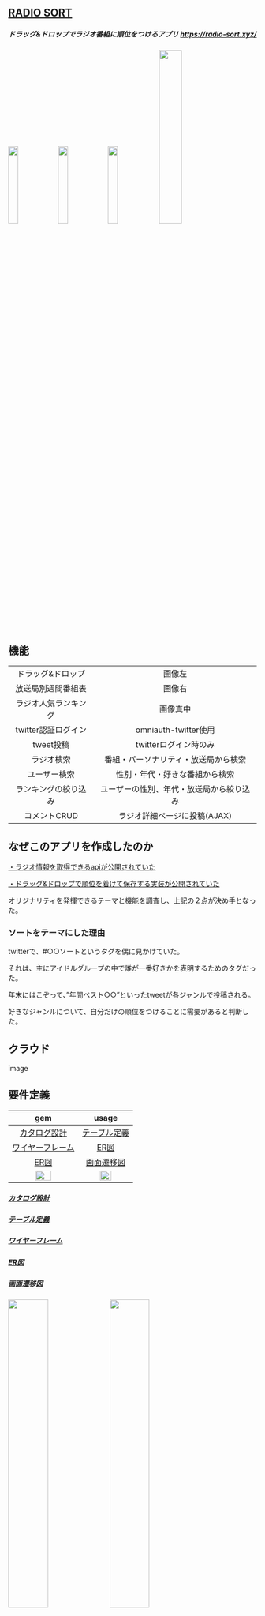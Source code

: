 ## [RADIO SORT](https://radio-sort.xyz/)
##### ドラッグ&ドロップでラジオ番組に順位をつけるアプリ https://radio-sort.xyz/

<img src="https://user-images.githubusercontent.com/53632056/83470954-639a0080-a4be-11ea-9ab7-ca54cae263c0.gif" width="20%"><img src="https://user-images.githubusercontent.com/53632056/83470938-5d0b8900-a4be-11ea-8495-1df7e60e7ded.png" width="20%"><img src="https://user-images.githubusercontent.com/53632056/83470947-6137a680-a4be-11ea-9290-b50d57db6079.png" width="20%">
<img src="" width="30%">

## 機能
|  |  |
|:---:|:---:|
|ドラッグ&ドロップ | 画像左|
|放送局別週間番組表 | 画像右|
|ラジオ人気ランキング |画像真中|
|twitter認証ログイン | omniauth-twitter使用|
|tweet投稿 |twitterログイン時のみ |
|ラジオ検索 |番組・パーソナリティ・放送局から検索 |
|ユーザー検索 |性別・年代・好きな番組から検索 |
|ランキングの絞り込み |ユーザーの性別、年代・放送局から絞り込み |
|コメントCRUD |ラジオ詳細ページに投稿(AJAX) |

## なぜこのアプリを作成したのか
[・ラジオ情報を取得できるapiが公開されていた](https://ststarfield.blog.fc2.com/blog-entry-150.html)

[・ドラッグ&ドロップで順位を着けて保存する実装が公開されていた](https://qiita.com/jnchito/items/391fb16d3f69fda9bdae)

オリジナリティを発揮できるテーマと機能を調査し、上記の２点が決め手となった。

### ソートをテーマにした理由
twitterで、#○○ソートというタグを偶に見かけていた。

それは、主にアイドルグループの中で誰が一番好きかを表明するためのタグだった。

年末にはこぞって、”年間ベスト○○”といったtweetが各ジャンルで投稿される。

好きなジャンルについて、自分だけの順位をつけることに需要があると判断した。

## クラウド
image

## 要件定義

| gem | usage |
|:---:|:---:|
| [カタログ設計](https://drive.google.com/file/d/18su-bFDk2lm78DGGrAocKHfuGbI8KyJw/view) |[テーブル定義](https://drive.google.com/open?id=14TFr-lGAmlESY14Kn3y8R-7Zqiitp3eo) |
|[ワイヤーフレーム](https://drive.google.com/open?id=1g-u-8UI5Wyv6E817qPA5uoZZWSi0TY0j) |[ER図](https://user-images.githubusercontent.com/53632056/72213365-42496f80-3531-11ea-8d37-742a78e9961d.png) |
|[ER図](https://user-images.githubusercontent.com/53632056/72213365-42496f80-3531-11ea-8d37-742a78e9961d.png) | [画面遷移図](https://user-images.githubusercontent.com/53632056/76596050-91674d00-6540-11ea-9e0c-0d6e77469a85.png)|
|<img src="https://user-images.githubusercontent.com/53632056/72213365-42496f80-3531-11ea-8d37-742a78e9961d.png" width="50%"> |<img src="https://user-images.githubusercontent.com/53632056/76596050-91674d00-6540-11ea-9e0c-0d6e77469a85.png" width="50%"> |


##### [カタログ設計](https://drive.google.com/file/d/18su-bFDk2lm78DGGrAocKHfuGbI8KyJw/view)
##### [テーブル定義](https://drive.google.com/open?id=14TFr-lGAmlESY14Kn3y8R-7Zqiitp3eo)
##### [ワイヤーフレーム](https://drive.google.com/open?id=1g-u-8UI5Wyv6E817qPA5uoZZWSi0TY0j)
##### [ER図](https://user-images.githubusercontent.com/53632056/72213365-42496f80-3531-11ea-8d37-742a78e9961d.png)
##### [画面遷移図](https://user-images.githubusercontent.com/53632056/76596050-91674d00-6540-11ea-9e0c-0d6e77469a85.png)
 
<img src="https://user-images.githubusercontent.com/53632056/72213365-42496f80-3531-11ea-8d37-742a78e9961d.png" width="40%">
<img src="https://user-images.githubusercontent.com/53632056/76596050-91674d00-6540-11ea-9e0c-0d6e77469a85.png" width="40%">

## 使用gem
| gem | usage |
|:---:|:---:|
|ranked-model |お気に入りに順位を与える |
|jquery-ui-rails |順位をドラッグ&ドロップでつける |
|slim-rails |viewファイルをslimに変換 |
|materialize-sass |CSSフレームワーク |
|ransack |ラジオ検索・ユーザー検索 |
|devise |ログイン機能(twitter認証) |
|nokogiri |apiから取得したxmlをパース |
|kaminari |radikoAPIからデータをパース |
|omniauth-twitter |twitterログイン |
|twitter |twitter投稿 |
|rubocop-rails |コードの静的解析 |
|rspec-rails |テスト |
  
## バージョン
ruby '2.6.5'

Rails '5.2.4.1'

PostgreSQL '11.5'

## 作者
##### [wantedly](https://www.wantedly.com/users/113160879)
##### [qiita](https://qiita.com/takayuki-takahashi-dic)
##### [github profile](https://github.com/tktkaws)
